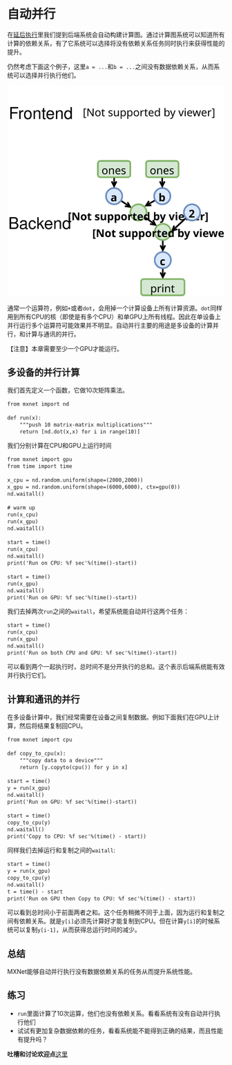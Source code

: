 # 自动并行

在[延后执行](./lazy-evaluation.md)里我们提到后端系统会自动构建计算图。通过计算图系统可以知道所有计算的依赖关系，有了它系统可以选择将没有依赖关系任务同时执行来获得性能的提升。

仍然考虑下面这个例子，这里`a = ...`和`b = ...`之间没有数据依赖关系，从而系统可以选择并行执行他们。

![](../img/frontend-backend.svg)

通常一个运算符，例如`+`或者`dot`，会用掉一个计算设备上所有计算资源。`dot`同样用到所有CPU的核（即使是有多个CPU）和单GPU上所有线程。因此在单设备上并行运行多个运算符可能效果并不明显。自动并行主要的用途是多设备的计算并行，和计算与通讯的并行。

【注意】本章需要至少一个GPU才能运行。

## 多设备的并行计算

我们首先定义一个函数，它做10次矩阵乘法。

```{.python .input}
from mxnet import nd

def run(x):
    """push 10 matrix-matrix multiplications"""
    return [nd.dot(x,x) for i in range(10)]
```

我们分别计算在CPU和GPU上运行时间

```{.python .input}
from mxnet import gpu
from time import time

x_cpu = nd.random.uniform(shape=(2000,2000))
x_gpu = nd.random.uniform(shape=(6000,6000), ctx=gpu(0))
nd.waitall()

# warm up
run(x_cpu)
run(x_gpu)
nd.waitall()

start = time()
run(x_cpu)
nd.waitall()
print('Run on CPU: %f sec'%(time()-start))

start = time()
run(x_gpu)
nd.waitall()
print('Run on GPU: %f sec'%(time()-start))

```

我们去掉两次`run`之间的`waitall`，希望系统能自动并行这两个任务：

```{.python .input}
start = time()
run(x_cpu)
run(x_gpu)
nd.waitall()
print('Run on both CPU and GPU: %f sec'%(time()-start))
```

可以看到两个一起执行时，总时间不是分开执行的总和。这个表示后端系统能有效并行执行它们。

## 计算和通讯的并行

在多设备计算中，我们经常需要在设备之间复制数据。例如下面我们在GPU上计算，然后将结果复制回CPU。

```{.python .input}
from mxnet import cpu

def copy_to_cpu(x):
    """copy data to a device"""
    return [y.copyto(cpu()) for y in x]

start = time()
y = run(x_gpu)
nd.waitall()
print('Run on GPU: %f sec'%(time()-start))

start = time()
copy_to_cpu(y)
nd.waitall()
print('Copy to CPU: %f sec'%(time() - start))
```

同样我们去掉运行和复制之间的`waitall`:

```{.python .input}
start = time()
y = run(x_gpu)
copy_to_cpu(y)
nd.waitall()
t = time() - start
print('Run on GPU then Copy to CPU: %f sec'%(time() - start))
```

可以看到总时间小于前面两者之和。这个任务稍微不同于上面，因为运行和复制之间有依赖关系。就是`y[i]`必须先计算好才能复制到CPU。但在计算`y[i]`的时候系统可以复制`y[i-1]`，从而获得总运行时间的减少。

## 总结

MXNet能够自动并行执行没有数据依赖关系的任务从而提升系统性能。

## 练习

- `run`里面计算了10次运算，他们也没有依赖关系。看看系统有没有自动并行执行他们
- 试试有更加复杂数据依赖的任务，看看系统能不能得到正确的结果，而且性能有提升吗？

**吐槽和讨论欢迎点**[这里](https://discuss.gluon.ai/t/topic/1883)
